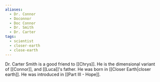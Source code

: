 ```yaml
---
aliases:
  - Dr. Connor
  - Doconnor
  - Doc Connor
  - Dr. Smith
  - Dr. Carter
tags:
  - scientist
  - closer-earth
  - close-earth
---
```

Dr. Carter Smith is a good friend to [[Chrys]]. He is the dimensional variant of [[Connor]], and [[Luca]]'s father. He was born in [[Closer Earth|closer earth]]. He was introduced in [[Part III - Hope]].